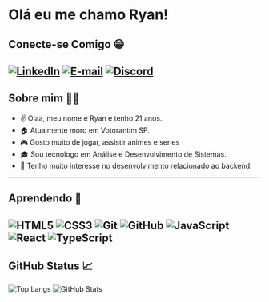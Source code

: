 # Olá eu me chamo Ryan!

## Conecte-se Comigo 😁
[![LinkedIn](https://img.shields.io/badge/LinkedIn-000?style=for-the-badge&logo=linkedin&logoColor=0E76A8)](https://www.linkedin.com/in/ryan-souza-b87769236/) 
[![E-mail](https://img.shields.io/badge/-Email-000?style=for-the-badge&logo=gmail)](mailto:ryanp.souza@hotmail.com)
[![Discord](https://img.shields.io/badge/Discord-000?style=for-the-badge&logo=discord)](https://www.discord.com/in/ryan.sz/)
-------------------------------------------
## Sobre mim 👨‍🎓

- ✌️ Olaa, meu nome é Ryan e tenho 21 anos.
- 🏠 Atualmente moro em Votorantim SP. 
- 🎮 Gosto muito de jogar, assistir animes e series
- 🎓 Sou tecnologo em Análise e Desenvolvimento de Sistemas.
- 🎯 Tenho muito interesse no desenvolvimento relacionado ao backend.

-------------------------------------------
## Aprendendo 📖
![HTML5](https://img.shields.io/badge/Html5-000?style=for-the-badge&logo=html5)
![CSS3](https://img.shields.io/badge/Css3-000?style=for-the-badge&logo=css3)
![Git](https://img.shields.io/badge/Git-000?style=for-the-badge&logo=git) 
![GitHub](https://img.shields.io/badge/GitHub-000?style=for-the-badge&logo=github) 
![JavaScript](https://img.shields.io/badge/JavaScript-000?style=for-the-badge&logo=javascript) 
![React](https://img.shields.io/badge/React-000?style=for-the-badge&logo=react) 
![TypeScript](https://img.shields.io/badge/TypeScript-000?style=for-the-badge&logo=typescript) 
-------------------------------------------
## GitHub Status 📈
![Top Langs](https://github-readme-stats-git-masterrstaa-rickstaa.vercel.app/api/top-langs/?username=ryaansouza&layout=compact&bg_color=000&border_color=0000FF&title_color=FFFF&text_color=FFF)
![GitHub Stats](https://github-readme-stats.vercel.app/api?username=ryaansouza&theme=transparent&bg_color=000&border_color=0000FF&show_icons=true&icon_color=30A3DC&title_color=0000FF&text_color=FFF&hide_title=true&hide=stars)
